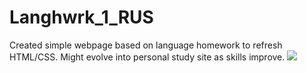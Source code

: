# Langhwrk_1_RUS
Created simple webpage based on language homework to refresh HTML/CSS.  Might evolve into personal study site as skills improve. 
![](russite.gif)
